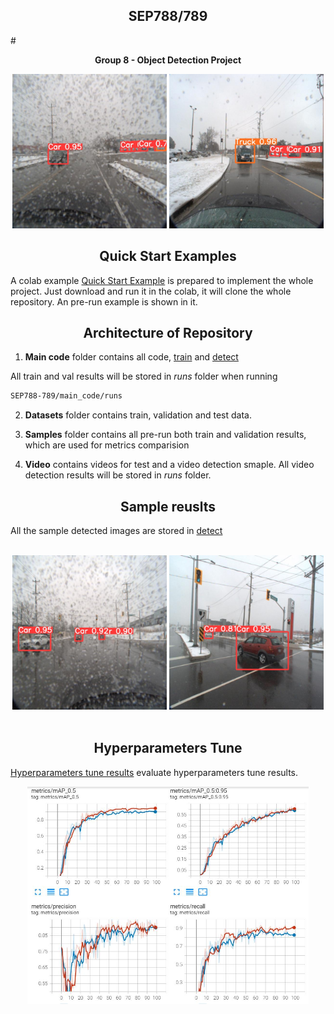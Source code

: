 

## <div align="center">SEP788/789</div>
#<div align="center">**Group 8 - Object Detection Project**</div>

<p>
<div align="center">
   <img width="49%"/ src="https://github.com/ditto2003/SEP788-789/blob/main/Samples/Md%20info/sample1.jpg"></a>
   <img width="49%"/ src="https://github.com/ditto2003/SEP788-789/blob/main/Samples/Md%20info/sample2.jpg"></a>
</div>
</p>


## <div align="center">Quick Start Examples</div>

A colab example [Quick Start Example](https://github.com/ditto2003/SEP788-789/blob/main/Quick%20Start%20Example.ipynb) is prepared to implement the whole project. Just download and run it in the colab, it will clone the whole repository. An pre-run example is shown in it.

## <div align="center">Architecture of Repository</div>

1. **Main code** folder contains all code, [train](https://github.com/ditto2003/SEP788-789/blob/main/main_code/train.py) and [detect](https://github.com/ditto2003/SEP788-789/blob/main/main_code/detect.py)

All train and val results will be stored in *runs* folder when running
```bash
SEP788-789/main_code/runs

```
2. **Datasets** folder contains train, validation and test data.
3. **Samples** folder contains all pre-run both train and validation results, which are used for metrics comparision

4. **Video** contains videos for test and a video detection smaple. All video detection results will be stored in *runs* folder.

## <div align="center">Sample reuslts</div>

All the sample detected images are stored in [detect](https://github.com/ditto2003/SEP788-789/tree/main/Samples/detect)



<br>
<div align="center">
   <img src="https://github.com/ditto2003/SEP788-789/blob/main/Samples/Md%20info/sample3.jpg"width="49%"/></a>
   <img src="https://github.com/ditto2003/SEP788-789/blob/main/Samples/Md%20info/sample4.jpg"width="49%"/></a>

</div>

<br>


## <div align="center">Hyperparameters Tune</div>

[Hyperparameters tune results](https://github.com/ditto2003/SEP788-789/blob/main/Hyperparameters%20tune%20results.ipynb) evaluate hyperparameters tune results.

<p>
   <div align="center">
   <img width="450" src="https://github.com/ditto2003/SEP788-789/blob/main/Samples/Md%20info/metrics.JPG"></a>
   </div>
</p>